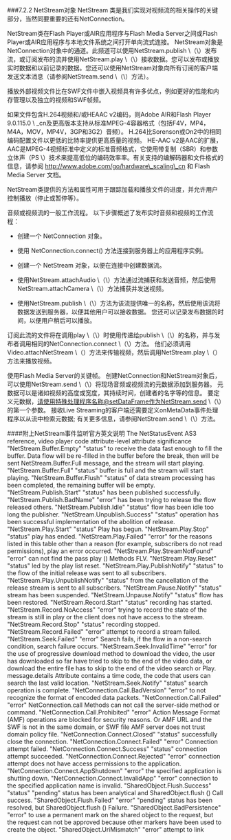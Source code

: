###7.2.2 NetStream对象
NetStream 类是我们实现对视频流的相关操作的关键部分，当然同要重要的还有NetConnection。

NetStream类在Flash Player或AIR应用程序与Flash Media Server之间或Flash Player或AIR应用程序与本地文件系统之间打开单向流式连接。 NetStream对象是NetConnection对象中的通道。此频道可以使用NetStream.publish \（\）发布流，或订阅发布的流并使用NetStream.play \（\）接收数据。您可以发布或播放实时数据和以前记录的数据。您还可以使用NetStream对象向所有订阅的客户端发送文本消息（请参阅NetStream.send \（\）方法）。

播放外部视频文件比在SWF文件中嵌入视频具有许多优点，例如更好的性能和内存管理以及独立的视频和SWF帧频。

如果文件包含H.264视频和/或HEAAC v2编码，则Adobe AIR和Flash Player 9.0.115.0 \ _cn及更高版本支持从标准MPEG-4容器格式（包括F4V，MP4，M4A，MOV，MP4V，3GP和3G2）音频）。 H.264比Sorenson或On2中的相同编码配置文件以更低的比特率提供更高质量的视频。 HE-AAC v2是AAC的扩展，AAC是MPEG-4视频标准中定义的标准音频格式，它使用带复制（SBR）和参数立体声（PS \）技术来提高低位的编码效率率。有关支持的编解码器和文件格式的信息，请参阅 http://www.adobe.com/go/hardware\_scaling\_cn 和 Flash Media Server 文档。

NetStream类提供的方法和属性可用于跟踪加载和播放文件的进度，并允许用户控制播放（停止或暂停等）。

音频或视频流的一般工作流程。 以下步骤概述了发布实时音频和视频的工作流程：

- 创建一个 NetConnection 对象。

- 使用 NetConnection.connect\(\) 方法连接到服务器上的应用程序实例。

- 创建一个 NetStream 对象，以便在连接中创建数据流。

- 使用NetStream.attachAudio \（\）方法通过流捕获和发送音频，然后使用NetStream.attachCamera \（\）方法捕获并发送视频。

- 使用NetStream.publish \（\）方法为该流提供唯一的名称，然后使用该流将数据发送到服务器，以便其他用户可以接收数据。 您还可以记录发布数据的时间，以便用户稍后可以播放。

订阅此流的文件将在调用play \（\）时使用传递给publish \（\）的名称，并与发布者调用相同的NetConnection.connect \（\）方法。 他们必须调用Video.attachNetStream \（）方法来传输视频，然后调用NetStream.play \（）方法来播放视频。

使用Flash Media Server的关键帧。 创建NetConnection和NetStream对象后，可以使用NetStream.send \（\）将现场音频或视频流的元数据添加到服务器。 元数据可以是诸如视频的高度或宽度，其持续时间，创建者的名字等的信息。 要定义元数据，请使用特殊处理程序名称@setDataFrame作为NetStream.send \（\）的第一个参数。 接收Live Streaming的客户端还需要定义onMetaData事件处理程序以从流中检索元数据; 有关更多信息，请参阅NetStream.send \（\）方法。

####附上NetStream事件监听官方英文说明
The NetStatusEvent AS3 reference, video player code attribute-level attribute significance 
"NetStream.Buffer.Empty" "status" to receive the data fast enough to fill the buffer. Data flow will be re-filled in the buffer before the break, then will be sent 
NetStream.Buffer.Full message, and the stream will start playing. 
"NetStream.Buffer.Full" "status" buffer is full and the stream will start playing. 
"NetStream.Buffer.Flush" "status" of data stream processing has been completed, the remaining buffer will be empty. 
"NetStream.Publish.Start" "status" has been published successfully. 
"NetStream.Publish.BadName" "error" has been trying to release the flow released others. 
"NetStream.Publish.Idle" "status" flow has been idle too long the publisher. 
"NetStream.Unpublish.Success" "status" operation has been successful implementation of the abolition of release. 
"NetStream.Play.Start" "status" Play has begun. 
"NetStream.Play.Stop" "status" play has ended. 
"NetStream.Play.Failed" "error" for the reasons listed in this table other than a reason (for example, subscribers do not read permissions), play an error occurred. 
"NetStream.Play.StreamNotFound" "error" can not find the pass 
play () 
Methods FLV. 
"NetStream.Play.Reset" "status" led by the play list reset. 
"NetStream.Play.PublishNotify" "status" to the flow of the initial release was sent to all subscribers. 
"NetStream.Play.UnpublishNotify" "status" from the cancellation of the release stream is sent to all subscribers. 
"NetStream.Pause.Notify" "status" stream has been suspended. 
"NetStream.Unpause.Notify" "status" flow has been restored. 
"NetStream.Record.Start" "status" recording has started. 
"NetStream.Record.NoAccess" "error" trying to record the state of the stream is still in play or the client does not have access to the stream. 
"NetStream.Record.Stop" "status" recording stopped. 
"NetStream.Record.Failed" "error" attempt to record a stream failed. 
"NetStream.Seek.Failed" "error" Search fails, if the flow in a non-search condition, search failure occurs. 
"NetStream.Seek.InvalidTime" "error" for the use of progressive download method to download the video, the user has downloaded so far have tried to skip to the end of the video data, or download the entire file has to skip to the end of the video search or Play. 
message.details 
Attribute contains a time code, the code that users can search the last valid location. 
"NetStream.Seek.Notify" "status" search operation is complete. 
"NetConnection.Call.BadVersion" "error" to not recognize the format of encoded data packets. 
"NetConnection.Call.Failed" "error" NetConnection.call 
Methods can not call the server-side method or command. 
"NetConnection.Call.Prohibited" "error" Action Message Format (AMF) operations are blocked for security reasons. Or AMF URL and the SWF is not in the same domain, or SWF file AMF server does not trust domain policy file. 
"NetConnection.Connect.Closed" "status" successfully close the connection. 
"NetConnection.Connect.Failed" "error" Connection attempt failed. 
"NetConnection.Connect.Success" "status" connection attempt succeeded. 
"NetConnection.Connect.Rejected" "error" connection attempt does not have access permissions to the application. 
"NetConnection.Connect.AppShutdown" "error" the specified application is shutting down. 
"NetConnection.Connect.InvalidApp" "error" connection to the specified application name is invalid. 
"SharedObject.Flush.Success" "status" "pending" status has been analytical and 
SharedObject.flush () 
Call success. 
"SharedObject.Flush.Failed" "error" "pending" status has been resolved, but 
SharedObject.flush () 
Failure. 
"SharedObject.BadPersistence" "error" to use a permanent mark on the shared object to the request, but the request can not be approved because other markers have been used to create the object. 
"SharedObject.UriMismatch" "error" attempt to link

